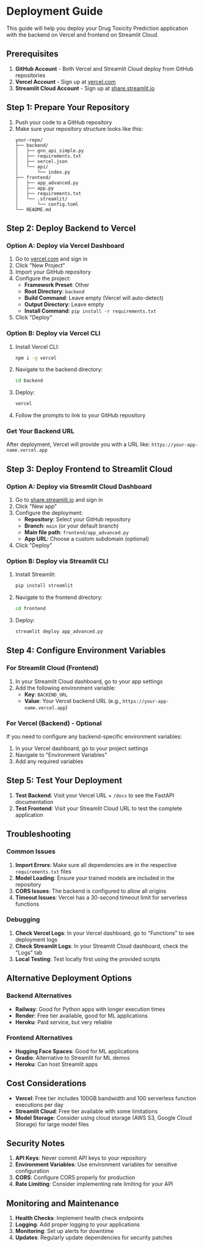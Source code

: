 # Deployment Guide

This guide will help you deploy your Drug Toxicity Prediction application with the backend on Vercel and frontend on Streamlit Cloud.

## Prerequisites

1. **GitHub Account** - Both Vercel and Streamlit Cloud deploy from GitHub repositories
2. **Vercel Account** - Sign up at [vercel.com](https://vercel.com)
3. **Streamlit Cloud Account** - Sign up at [share.streamlit.io](https://share.streamlit.io)

## Step 1: Prepare Your Repository

1. Push your code to a GitHub repository
2. Make sure your repository structure looks like this:
   ```
   your-repo/
   ├── backend/
   │   ├── gnn_api_simple.py
   │   ├── requirements.txt
   │   ├── vercel.json
   │   └── api/
   │       └── index.py
   ├── frontend/
   │   ├── app_advanced.py
   │   ├── app.py
   │   ├── requirements.txt
   │   └── .streamlit/
   │       └── config.toml
   └── README.md
   ```

## Step 2: Deploy Backend to Vercel

### Option A: Deploy via Vercel Dashboard

1. Go to [vercel.com](https://vercel.com) and sign in
2. Click "New Project"
3. Import your GitHub repository
4. Configure the project:
   - **Framework Preset**: Other
   - **Root Directory**: `backend`
   - **Build Command**: Leave empty (Vercel will auto-detect)
   - **Output Directory**: Leave empty
   - **Install Command**: `pip install -r requirements.txt`
5. Click "Deploy"

### Option B: Deploy via Vercel CLI

1. Install Vercel CLI:
   ```bash
   npm i -g vercel
   ```

2. Navigate to the backend directory:
   ```bash
   cd backend
   ```

3. Deploy:
   ```bash
   vercel
   ```

4. Follow the prompts to link to your GitHub repository

### Get Your Backend URL

After deployment, Vercel will provide you with a URL like:
`https://your-app-name.vercel.app`

## Step 3: Deploy Frontend to Streamlit Cloud

### Option A: Deploy via Streamlit Cloud Dashboard

1. Go to [share.streamlit.io](https://share.streamlit.io) and sign in
2. Click "New app"
3. Configure the deployment:
   - **Repository**: Select your GitHub repository
   - **Branch**: `main` (or your default branch)
   - **Main file path**: `frontend/app_advanced.py`
   - **App URL**: Choose a custom subdomain (optional)
4. Click "Deploy"

### Option B: Deploy via Streamlit CLI

1. Install Streamlit:
   ```bash
   pip install streamlit
   ```

2. Navigate to the frontend directory:
   ```bash
   cd frontend
   ```

3. Deploy:
   ```bash
   streamlit deploy app_advanced.py
   ```

## Step 4: Configure Environment Variables

### For Streamlit Cloud (Frontend)

1. In your Streamlit Cloud dashboard, go to your app settings
2. Add the following environment variable:
   - **Key**: `BACKEND_URL`
   - **Value**: Your Vercel backend URL (e.g., `https://your-app-name.vercel.app`)

### For Vercel (Backend) - Optional

If you need to configure any backend-specific environment variables:
1. In your Vercel dashboard, go to your project settings
2. Navigate to "Environment Variables"
3. Add any required variables

## Step 5: Test Your Deployment

1. **Test Backend**: Visit your Vercel URL + `/docs` to see the FastAPI documentation
2. **Test Frontend**: Visit your Streamlit Cloud URL to test the complete application

## Troubleshooting

### Common Issues

1. **Import Errors**: Make sure all dependencies are in the respective `requirements.txt` files
2. **Model Loading**: Ensure your trained models are included in the repository
3. **CORS Issues**: The backend is configured to allow all origins
4. **Timeout Issues**: Vercel has a 30-second timeout limit for serverless functions

### Debugging

1. **Check Vercel Logs**: In your Vercel dashboard, go to "Functions" to see deployment logs
2. **Check Streamlit Logs**: In your Streamlit Cloud dashboard, check the "Logs" tab
3. **Local Testing**: Test locally first using the provided scripts

## Alternative Deployment Options

### Backend Alternatives
- **Railway**: Good for Python apps with longer execution times
- **Render**: Free tier available, good for ML applications
- **Heroku**: Paid service, but very reliable

### Frontend Alternatives
- **Hugging Face Spaces**: Good for ML applications
- **Gradio**: Alternative to Streamlit for ML demos
- **Heroku**: Can host Streamlit apps

## Cost Considerations

- **Vercel**: Free tier includes 100GB bandwidth and 100 serverless function executions per day
- **Streamlit Cloud**: Free tier available with some limitations
- **Model Storage**: Consider using cloud storage (AWS S3, Google Cloud Storage) for large model files

## Security Notes

1. **API Keys**: Never commit API keys to your repository
2. **Environment Variables**: Use environment variables for sensitive configuration
3. **CORS**: Configure CORS properly for production
4. **Rate Limiting**: Consider implementing rate limiting for your API

## Monitoring and Maintenance

1. **Health Checks**: Implement health check endpoints
2. **Logging**: Add proper logging to your applications
3. **Monitoring**: Set up alerts for downtime
4. **Updates**: Regularly update dependencies for security patches 